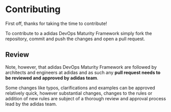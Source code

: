# Contributing
First off, thanks for taking the time to contribute!

To contribute to a adidas DevOps Maturity Framework simply fork the repository, commit and push the changes and open a pull request. 

## Review
Note, however, that adidas DevOps Maturity Framework are followed by architects and engineers at adidas and as such any **pull request needs to be reviewed and approved by adidas team**.

Some changes like typos, clarifications and examples can be approved relatively quick, however substantial changes, changes to the rules or addition of new rules are subject of a thorough review and approval process lead by the adidas team.
